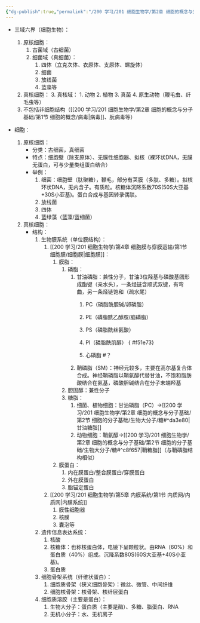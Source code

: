 ```yaml
---
{"dg-publish":true,"permalink":"/200 学习/201 细胞生物学/第2章 细胞的概念与分子基础/第1节 细胞的概念/细胞/","title":"细胞","created":"2022-11-22T10:59:19.000+08:00","updated":"2024-01-12T15:24:49.318+08:00"}
---
```



- 三域六界（细胞生物）：
	1. 原核细胞：
		1. 古菌域（古细菌）
		2. 细菌域（真细菌）：
			1. 四体（立克次体、衣原体、支原体、螺旋体）
			2. 细菌
			3. 放线菌
			4. 蓝藻等
	2. 真核细胞：
		3.  真核域：
        	1. 动物
        	2. 植物
        	3. 真菌
        	4. 原生动物（鞭毛虫、纤毛虫等）
	3. 不包括非细胞结构（[[200 学习/201 细胞生物学/第2章 细胞的概念与分子基础/第1节 细胞的概念/病毒\|病毒]]、朊病毒等）


- 细胞：
	1. 原核细胞：
		- 分类：古细菌，真细菌
		- 特点：细胞壁（除支原体）、无膜性细胞器、拟核（裸环状DNA，无膜无蛋白，可与少量类组蛋白结合）
		- 举例：
			1. 细菌：细胞壁（肽聚糖），鞭毛，部分有荚膜（多肽、多糖）。拟核环状DNA，无内含子。有质粒。核糖体沉降系数70S(50S大亚基+30S小亚基)。蛋白合成与基因转录偶联。
			2. 放线菌
			3. 四体
			4. 蓝绿藻（蓝藻/蓝细菌）
	2. 真核细胞：
		- 结构：
			1. 生物膜系统（单位膜结构）：
				1. [[200 学习/201 细胞生物学/第4章 细胞膜与穿膜运输/第1节 细胞膜/细胞膜\|细胞膜]]：
					1. 膜脂：
						1. 磷脂：
							1. 甘油磷脂：兼性分子，甘油3位羟基与磷酸基团形成酯键（亲水头），一条烃链含顺式双键，有弯曲，另一条烃链饱和（疏水尾）
								1. PC（磷脂酰胆碱/卵磷脂）
								2. PE（磷脂酰乙醇胺/脑磷脂）
								3. PS（磷脂酰丝氨酸）
								4. PI（磷脂酰肌醇）
{ #f51e73}

								5. 心磷脂 #？
							2. 鞘磷脂（SM）：神经元较多，主要在高尔基复合体合成。神经鞘磷脂以鞘氨醇代替甘油，不饱和脂肪酸结合在氨基，磷酸胆碱结合在分子末端羟基
						2. 胆固醇：兼性分子
						3. 糖脂：
							1. 细菌、植物细胞：甘油磷脂（PC）→[[200 学习/201 细胞生物学/第2章 细胞的概念与分子基础/第2节 细胞的分子基础/生物大分子/糖#^da3e80\|甘油糖脂]]
							2. 动物细胞：鞘氨醇→[[200 学习/201 细胞生物学/第2章 细胞的概念与分子基础/第2节 细胞的分子基础/生物大分子/糖#^c8f657\|鞘糖脂]]（与鞘磷脂结构相似）
					2. 膜蛋白：
						1. 内在膜蛋白/整合膜蛋白/穿膜蛋白
						2. 外在膜蛋白
						3. 脂锚定蛋白
				2. [[200 学习/201 细胞生物学/第5章 内膜系统/第1节 内质网/内质网\|内膜系统]]
					1. 膜性细胞器
					2. 核膜
					3. 囊泡等
			2. 遗传信息表达系统：
				1. 核酸
				2. 核糖体：也称核蛋白体，电镜下呈颗粒状。由RNA（60%）和蛋白质（40%）组成。沉降系数80S(60S大亚基+40S小亚基)。
				3. 蛋白质
			3. 细胞骨架系统（纤维状蛋白）：
				1. 细胞质骨架（狭义细胞骨架）：微丝、微管、中间纤维
				2. 细胞核骨架：核骨架、核纤层蛋白
			4. 细胞质溶胶（主要是蛋白）：
				1. 生物大分子：蛋白质（主要是酶）、多糖、脂蛋白、RNA
				2. 无机小分子：水、无机离子 












